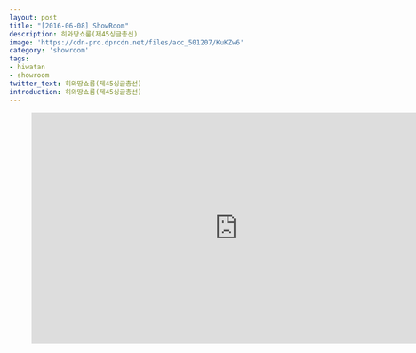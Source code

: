 ```yaml
---
layout: post
title: "[2016-06-08] ShowRoom"
description: 히와땅쇼룸(제45싱글총선)
image: 'https://cdn-pro.dprcdn.net/files/acc_501207/KuKZw6'
category: 'showroom'
tags:
- hiwatan
- showroom
twitter_text: 히와땅쇼룸(제45싱글총선)
introduction: 히와땅쇼룸(제45싱글총선)
---
```

<figure class="video_container">
<iframe width="740" height="416" src="https://serviceapi.nmv.naver.com/flash/convertIframeTag.nhn?vid=6155CA58FC74BD237FE72DAD9B9C220F0607&outKey=V123060a643b41a00c2bb04cc676647dae4673796bc66b3baf56d04cc676647dae467" frameborder="no" scrolling="no"></iframe>
</figure>
